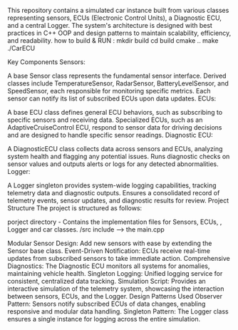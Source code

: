 This repository contains a simulated car instance built from various classes representing sensors, ECUs (Electronic Control Units), a Diagnostic ECU, and a central Logger. The system's architecture is designed with best practices in C++ OOP and design patterns to maintain scalability, efficiency, and readability.
how to build & RUN : 
mkdir build 
cd build 
cmake .. 
make 
./CarECU









Key Components
Sensors:

A base Sensor class represents the fundamental sensor interface.
Derived classes include TemperatureSensor, RadarSensor, BatteryLevelSensor, and SpeedSensor, each responsible for monitoring specific metrics.
Each sensor can notify its list of subscribed ECUs upon data updates.
ECUs:

A base ECU class defines general ECU behaviors, such as subscribing to specific sensors and receiving data.
Specialized ECUs, such as an AdaptiveCruiseControl ECU, respond to sensor data for driving decisions and are designed to handle specific sensor readings.
Diagnostic ECU:

A DiagnosticECU class collects data across sensors and ECUs, analyzing system health and flagging any potential issues.
Runs diagnostic checks on sensor values and outputs alerts or logs for any detected abnormalities.
Logger:

A Logger singleton provides system-wide logging capabilities, tracking telemetry data and diagnostic outputs.
Ensures a consolidated record of telemetry events, sensor updates, and diagnostic results for review.
Project Structure
The project is structured as follows:

porject directory - Contains the implementation files for Sensors, ECUs, , Logger and car  classes.
/src include --> the main.cpp

Modular Sensor Design: Add new sensors with ease by extending the Sensor base class.
Event-Driven Notification: ECUs receive real-time updates from subscribed sensors to take immediate action.
Comprehensive Diagnostics: The Diagnostic ECU monitors all systems for anomalies, maintaining vehicle health.
Singleton Logging: Unified logging service for consistent, centralized data tracking.
Simulation Script: Provides an interactive simulation of the telemetry system, showcasing the interaction between sensors, ECUs, and the Logger.
Design Patterns Used
Observer Pattern: Sensors notify subscribed ECUs of data changes, enabling responsive and modular data handling.
Singleton Pattern: The Logger class ensures a single instance for logging across the entire simulation.
